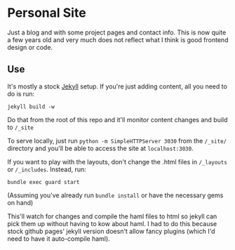 # Personal Site

Just a blog and with some project pages and contact info.  This is now quite a few years old and very much does not reflect what I think is good frontend design or code.

## Use

It's mostly a stock [Jekyll](http://jekyllrb.com/) setup. If you're just adding content, all you need to do is run:

    jekyll build -w

Do that from the root of this repo and it'll monitor content changes and build to `/_site`

To serve locally, just run `python -m SimpleHTTPServer 3030` from the `/_site/` directory and you'll be able to access the site at `localhost:3030`.

If you want to play with the layouts, don't change the .html files in `/_layouts` or `/_includes`.  Instead, run:

    bundle exec guard start

(Assuming you've already run `bundle install` or have the necessary gems on hand)

This'll watch for changes and compile the haml files to html so jekyll can pick them up without having to kow about haml.  I had to do this because stock github pages' jekyll version doesn't allow fancy plugins (which I'd need to have it auto-compile haml).
